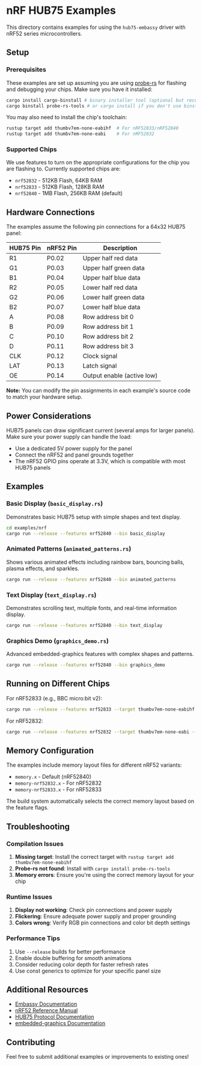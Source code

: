 # nRF HUB75 Examples

This directory contains examples for using the `hub75-embassy` driver with nRF52 series microcontrollers.

## Setup

### Prerequisites

These examples are set up assuming you are using [probe-rs](https://probe.rs) for flashing and debugging your chips. Make sure you have it installed:

```bash
cargo install cargo-binstall # binary installer tool (optional but recommended)
cargo binstall probe-rs-tools # or cargo install if you don't use binstall
```

You may also need to install the chip's toolchain:

```bash
rustup target add thumbv7em-none-eabihf  # For nRF52833/nRF52840
rustup target add thumbv7em-none-eabi    # For nRF52832
```

### Supported Chips

We use features to turn on the appropriate configurations for the chip you are flashing to. Currently supported chips are:

- `nrf52832` - 512KB Flash, 64KB RAM
- `nrf52833` - 512KB Flash, 128KB RAM
- `nrf52840` - 1MB Flash, 256KB RAM (default)

## Hardware Connections

The examples assume the following pin connections for a 64x32 HUB75 panel:

| HUB75 Pin | nRF52 Pin | Description |
|-----------|-----------|-------------|
| R1 | P0.02 | Upper half red data |
| G1 | P0.03 | Upper half green data |
| B1 | P0.04 | Upper half blue data |
| R2 | P0.05 | Lower half red data |
| G2 | P0.06 | Lower half green data |
| B2 | P0.07 | Lower half blue data |
| A | P0.08 | Row address bit 0 |
| B | P0.09 | Row address bit 1 |
| C | P0.10 | Row address bit 2 |
| D | P0.11 | Row address bit 3 |
| CLK | P0.12 | Clock signal |
| LAT | P0.13 | Latch signal |
| OE | P0.14 | Output enable (active low) |

**Note:** You can modify the pin assignments in each example's source code to match your hardware setup.

## Power Considerations

HUB75 panels can draw significant current (several amps for larger panels). Make sure your power supply can handle the load:

- Use a dedicated 5V power supply for the panel
- Connect the nRF52 and panel grounds together
- The nRF52 GPIO pins operate at 3.3V, which is compatible with most HUB75 panels

## Examples

### Basic Display (`basic_display.rs`)

Demonstrates basic HUB75 setup with simple shapes and text display.

```bash
cd examples/nrf
cargo run --release --features nrf52840 --bin basic_display
```

### Animated Patterns (`animated_patterns.rs`)

Shows various animated effects including rainbow bars, bouncing balls, plasma effects, and sparkles.

```bash
cargo run --release --features nrf52840 --bin animated_patterns
```

### Text Display (`text_display.rs`)

Demonstrates scrolling text, multiple fonts, and real-time information display.

```bash
cargo run --release --features nrf52840 --bin text_display
```

### Graphics Demo (`graphics_demo.rs`)

Advanced embedded-graphics features with complex shapes and patterns.

```bash
cargo run --release --features nrf52840 --bin graphics_demo
```

## Running on Different Chips

For nRF52833 (e.g., BBC micro:bit v2):

```bash
cargo run --release --features nrf52833 --target thumbv7em-none-eabihf --bin basic_display
```

For nRF52832:

```bash
cargo run --release --features nrf52832 --target thumbv7em-none-eabi --bin basic_display
```

## Memory Configuration

The examples include memory layout files for different nRF52 variants:

- `memory.x` - Default (nRF52840)
- `memory-nrf52832.x` - For nRF52832
- `memory-nrf52833.x` - For nRF52833

The build system automatically selects the correct memory layout based on the feature flags.

## Troubleshooting

### Compilation Issues

1. **Missing target**: Install the correct target with `rustup target add thumbv7em-none-eabihf`
1. **Probe-rs not found**: Install with `cargo install probe-rs-tools`
1. **Memory errors**: Ensure you're using the correct memory layout for your chip

### Runtime Issues

1. **Display not working**: Check pin connections and power supply
1. **Flickering**: Ensure adequate power supply and proper grounding
1. **Colors wrong**: Verify RGB pin connections and color bit depth settings

### Performance Tips

1. Use `--release` builds for better performance
1. Enable double buffering for smooth animations
1. Consider reducing color depth for faster refresh rates
1. Use const generics to optimize for your specific panel size

## Additional Resources

- [Embassy Documentation](https://embassy.dev/)
- [nRF52 Reference Manual](https://infocenter.nordicsemi.com/topic/struct_nrf52/struct/nrf52840.html)
- [HUB75 Protocol Documentation](https://github.com/hzeller/rpi-rgb-led-matrix)
- [embedded-graphics Documentation](https://docs.rs/embedded-graphics/)

## Contributing

Feel free to submit additional examples or improvements to existing ones!

